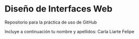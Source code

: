 # Diseño de Interfaces Web
Repositorio para la práctica de uso de GitHub

Incluye a continuación tu nombre y apellidos:
Carla Liarte Felipe
